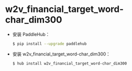 # w2v_financial_target_word-char_dim300
* 安装 PaddleHub：

    ```bash
    $ pip install --upgrade paddlehub
    ```

* 安装 w2v_financial_target_word-char_dim300：

    ```bash
    $ hub install w2v_financial_target_word-char_dim300
    ```
